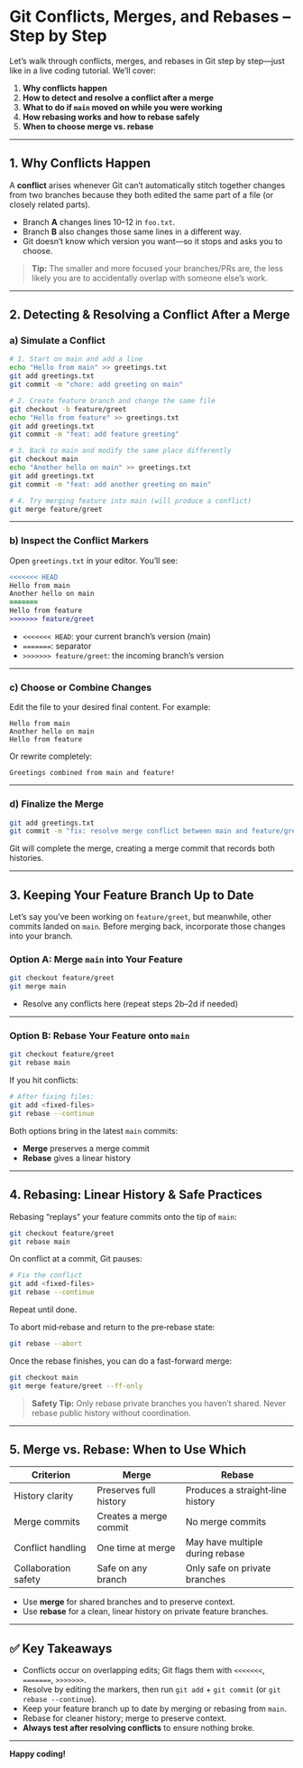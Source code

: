 # Git Conflicts, Merges, and Rebases – Step by Step

Let’s walk through conflicts, merges, and rebases in Git step by step—just like in a live coding tutorial. We’ll cover:

1. **Why conflicts happen**  
2. **How to detect and resolve a conflict after a merge**  
3. **What to do if `main` moved on while you were working**  
4. **How rebasing works and how to rebase safely**  
5. **When to choose merge vs. rebase**  

---

## 1. Why Conflicts Happen

A **conflict** arises whenever Git can’t automatically stitch together changes from two branches because they both edited the same part of a file (or closely related parts).

- Branch **A** changes lines 10–12 in `foo.txt`.  
- Branch **B** also changes those same lines in a different way.  
- Git doesn’t know which version you want––so it stops and asks you to choose.

> **Tip:** The smaller and more focused your branches/PRs are, the less likely you are to accidentally overlap with someone else’s work.

---

## 2. Detecting & Resolving a Conflict After a Merge

### a) Simulate a Conflict

```bash
# 1. Start on main and add a line
echo "Hello from main" >> greetings.txt
git add greetings.txt
git commit -m "chore: add greeting on main"

# 2. Create feature branch and change the same file
git checkout -b feature/greet
echo "Hello from feature" >> greetings.txt
git add greetings.txt
git commit -m "feat: add feature greeting"

# 3. Back to main and modify the same place differently
git checkout main
echo "Another hello on main" >> greetings.txt
git add greetings.txt
git commit -m "feat: add another greeting on main"

# 4. Try merging feature into main (will produce a conflict)
git merge feature/greet
```

---

### b) Inspect the Conflict Markers

Open `greetings.txt` in your editor. You’ll see:

```diff
<<<<<<< HEAD
Hello from main
Another hello on main
=======
Hello from feature
>>>>>>> feature/greet
```

- `<<<<<<< HEAD`: your current branch’s version (main)  
- `=======`: separator  
- `>>>>>>> feature/greet`: the incoming branch’s version

---

### c) Choose or Combine Changes

Edit the file to your desired final content. For example:

```text
Hello from main
Another hello on main
Hello from feature
```

Or rewrite completely:

```text
Greetings combined from main and feature!
```

---

### d) Finalize the Merge

```bash
git add greetings.txt
git commit -m "fix: resolve merge conflict between main and feature/greet"
```

Git will complete the merge, creating a merge commit that records both histories.

---

## 3. Keeping Your Feature Branch Up to Date

Let’s say you’ve been working on `feature/greet`, but meanwhile, other commits landed on `main`. Before merging back, incorporate those changes into your branch.

### Option A: Merge `main` into Your Feature

```bash
git checkout feature/greet
git merge main
```

- Resolve any conflicts here (repeat steps 2b–2d if needed)

---

### Option B: Rebase Your Feature onto `main`

```bash
git checkout feature/greet
git rebase main
```

If you hit conflicts:

```bash
# After fixing files:
git add <fixed-files>
git rebase --continue
```

Both options bring in the latest `main` commits:  
- **Merge** preserves a merge commit  
- **Rebase** gives a linear history

---

## 4. Rebasing: Linear History & Safe Practices

Rebasing “replays” your feature commits onto the tip of `main`:

```bash
git checkout feature/greet
git rebase main
```

On conflict at a commit, Git pauses:

```bash
# Fix the conflict
git add <fixed-files>
git rebase --continue
```

Repeat until done.

To abort mid‑rebase and return to the pre‑rebase state:

```bash
git rebase --abort
```

Once the rebase finishes, you can do a fast-forward merge:

```bash
git checkout main
git merge feature/greet --ff-only
```

> **Safety Tip:** Only rebase private branches you haven’t shared. Never rebase public history without coordination.

---

## 5. Merge vs. Rebase: When to Use Which

| Criterion            | Merge                         | Rebase                              |
|----------------------|-------------------------------|--------------------------------------|
| History clarity      | Preserves full history        | Produces a straight‑line history     |
| Merge commits        | Creates a merge commit        | No merge commits                     |
| Conflict handling    | One time at merge             | May have multiple during rebase      |
| Collaboration safety | Safe on any branch            | Only safe on private branches        |

- Use **merge** for shared branches and to preserve context.  
- Use **rebase** for a clean, linear history on private feature branches.

---

## ✅ Key Takeaways

- Conflicts occur on overlapping edits; Git flags them with `<<<<<<<`, `=======`, `>>>>>>>`.
- Resolve by editing the markers, then run `git add` + `git commit` (or `git rebase --continue`).
- Keep your feature branch up to date by merging or rebasing from `main`.
- Rebase for cleaner history; merge to preserve context.
- **Always test after resolving conflicts** to ensure nothing broke.

---

**Happy coding!**